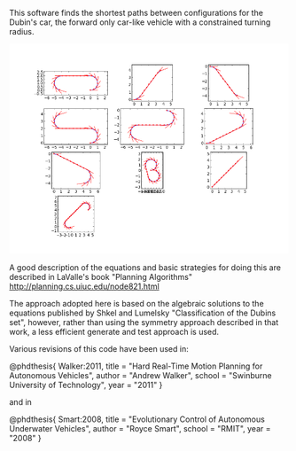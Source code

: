 This software finds the shortest paths between configurations for the Dubin's car, the forward only car-like vehicle with a constrained turning radius. 

![Samples](docs/images/samples.png)

A good description of the equations and basic strategies for doing this are described in LaValle's book "Planning Algorithms" http://planning.cs.uiuc.edu/node821.html

The approach adopted here is based on the algebraic solutions to the equations published by Shkel and Lumelsky "Classification of the Dubins set", however, rather than using the symmetry approach described in that work, a less efficient generate and test approach is used.

Various revisions of this code have been used in:

@phdthesis{ Walker:2011,
    title  = "Hard Real-Time Motion Planning for Autonomous Vehicles",
    author = "Andrew Walker",
    school = "Swinburne University of Technology",
    year   = "2011"
}

and in

@phdthesis{ Smart:2008,
    title  = "Evolutionary Control of Autonomous Underwater Vehicles", 
    author = "Royce Smart",
    school = "RMIT",
    year   = "2008"
}

